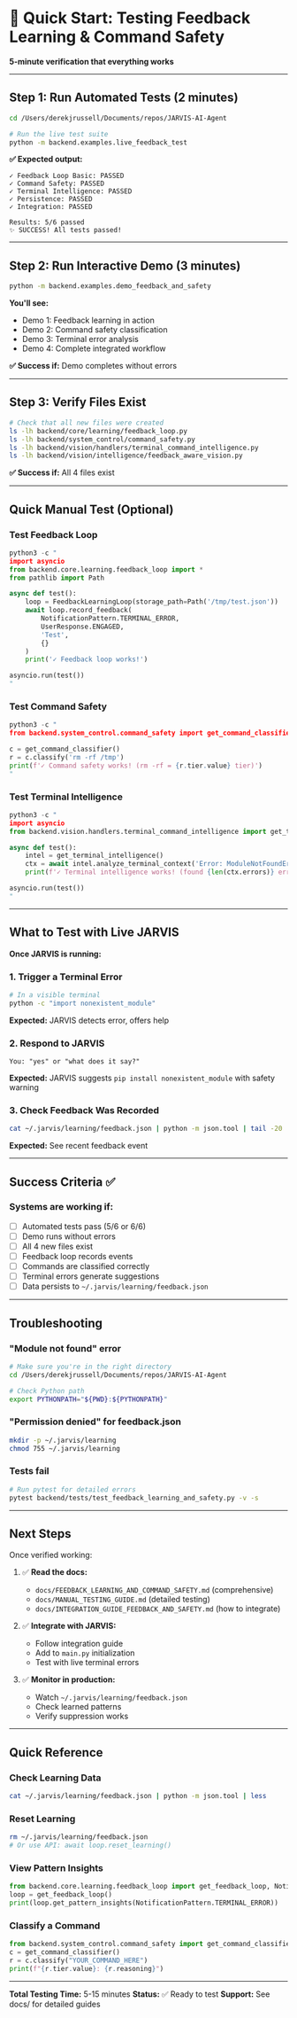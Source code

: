 # 🚀 Quick Start: Testing Feedback Learning & Command Safety

**5-minute verification that everything works**

---

## Step 1: Run Automated Tests (2 minutes)

```bash
cd /Users/derekjrussell/Documents/repos/JARVIS-AI-Agent

# Run the live test suite
python -m backend.examples.live_feedback_test
```

**✅ Expected output:**
```
✓ Feedback Loop Basic: PASSED
✓ Command Safety: PASSED
✓ Terminal Intelligence: PASSED
✓ Persistence: PASSED
✓ Integration: PASSED

Results: 5/6 passed
✨ SUCCESS! All tests passed!
```

---

## Step 2: Run Interactive Demo (3 minutes)

```bash
python -m backend.examples.demo_feedback_and_safety
```

**You'll see:**
- Demo 1: Feedback learning in action
- Demo 2: Command safety classification
- Demo 3: Terminal error analysis
- Demo 4: Complete integrated workflow

**✅ Success if:** Demo completes without errors

---

## Step 3: Verify Files Exist

```bash
# Check that all new files were created
ls -lh backend/core/learning/feedback_loop.py
ls -lh backend/system_control/command_safety.py
ls -lh backend/vision/handlers/terminal_command_intelligence.py
ls -lh backend/vision/intelligence/feedback_aware_vision.py
```

**✅ Success if:** All 4 files exist

---

## Quick Manual Test (Optional)

### Test Feedback Loop

```python
python3 -c "
import asyncio
from backend.core.learning.feedback_loop import *
from pathlib import Path

async def test():
    loop = FeedbackLearningLoop(storage_path=Path('/tmp/test.json'))
    await loop.record_feedback(
        NotificationPattern.TERMINAL_ERROR,
        UserResponse.ENGAGED,
        'Test',
        {}
    )
    print('✓ Feedback loop works!')

asyncio.run(test())
"
```

### Test Command Safety

```python
python3 -c "
from backend.system_control.command_safety import get_command_classifier

c = get_command_classifier()
r = c.classify('rm -rf /tmp')
print(f'✓ Command safety works! (rm -rf = {r.tier.value} tier)')
"
```

### Test Terminal Intelligence

```python
python3 -c "
import asyncio
from backend.vision.handlers.terminal_command_intelligence import get_terminal_intelligence

async def test():
    intel = get_terminal_intelligence()
    ctx = await intel.analyze_terminal_context('Error: ModuleNotFoundError')
    print(f'✓ Terminal intelligence works! (found {len(ctx.errors)} error)')

asyncio.run(test())
"
```

---

## What to Test with Live JARVIS

**Once JARVIS is running:**

### 1. Trigger a Terminal Error
```bash
# In a visible terminal
python -c "import nonexistent_module"
```

**Expected:** JARVIS detects error, offers help

### 2. Respond to JARVIS
```
You: "yes" or "what does it say?"
```

**Expected:** JARVIS suggests `pip install nonexistent_module` with safety warning

### 3. Check Feedback Was Recorded
```bash
cat ~/.jarvis/learning/feedback.json | python -m json.tool | tail -20
```

**Expected:** See recent feedback event

---

## Success Criteria ✅

### Systems are working if:

- [ ] Automated tests pass (5/6 or 6/6)
- [ ] Demo runs without errors
- [ ] All 4 new files exist
- [ ] Feedback loop records events
- [ ] Commands are classified correctly
- [ ] Terminal errors generate suggestions
- [ ] Data persists to `~/.jarvis/learning/feedback.json`

---

## Troubleshooting

### "Module not found" error
```bash
# Make sure you're in the right directory
cd /Users/derekjrussell/Documents/repos/JARVIS-AI-Agent

# Check Python path
export PYTHONPATH="${PWD}:${PYTHONPATH}"
```

### "Permission denied" for feedback.json
```bash
mkdir -p ~/.jarvis/learning
chmod 755 ~/.jarvis/learning
```

### Tests fail
```bash
# Run pytest for detailed errors
pytest backend/tests/test_feedback_learning_and_safety.py -v -s
```

---

## Next Steps

Once verified working:

1. ✅ **Read the docs:**
   - `docs/FEEDBACK_LEARNING_AND_COMMAND_SAFETY.md` (comprehensive)
   - `docs/MANUAL_TESTING_GUIDE.md` (detailed testing)
   - `docs/INTEGRATION_GUIDE_FEEDBACK_AND_SAFETY.md` (how to integrate)

2. ✅ **Integrate with JARVIS:**
   - Follow integration guide
   - Add to `main.py` initialization
   - Test with live terminal errors

3. ✅ **Monitor in production:**
   - Watch `~/.jarvis/learning/feedback.json`
   - Check learned patterns
   - Verify suppression works

---

## Quick Reference

### Check Learning Data
```bash
cat ~/.jarvis/learning/feedback.json | python -m json.tool | less
```

### Reset Learning
```bash
rm ~/.jarvis/learning/feedback.json
# Or use API: await loop.reset_learning()
```

### View Pattern Insights
```python
from backend.core.learning.feedback_loop import get_feedback_loop, NotificationPattern
loop = get_feedback_loop()
print(loop.get_pattern_insights(NotificationPattern.TERMINAL_ERROR))
```

### Classify a Command
```python
from backend.system_control.command_safety import get_command_classifier
c = get_command_classifier()
r = c.classify("YOUR_COMMAND_HERE")
print(f"{r.tier.value}: {r.reasoning}")
```

---

**Total Testing Time:** 5-15 minutes
**Status:** ✅ Ready to test
**Support:** See docs/ for detailed guides

